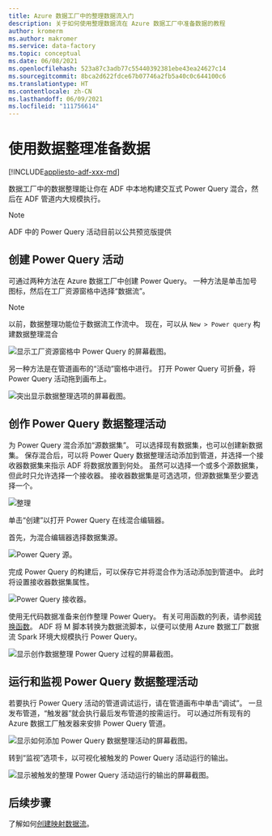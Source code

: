 ```yaml
---
title: Azure 数据工厂中的整理数据流入门
description: 关于如何使用整理数据流在 Azure 数据工厂中准备数据的教程
author: kromerm
ms.author: makromer
ms.service: data-factory
ms.topic: conceptual
ms.date: 06/08/2021
ms.openlocfilehash: 523a87c3adb77c55440392381ebe43ea24627c14
ms.sourcegitcommit: 8bca2d622fdce67b07746a2fb5a40c0c644100c6
ms.translationtype: HT
ms.contentlocale: zh-CN
ms.lasthandoff: 06/09/2021
ms.locfileid: "111756614"
---
```

# <a name="prepare-data-with-data-wrangling"></a>使用数据整理准备数据

[!INCLUDE[appliesto-adf-xxx-md](includes/appliesto-adf-xxx-md.md)]

数据工厂中的数据整理能让你在 ADF 中本地构建交互式 Power Query 混合，然后在 ADF 管道内大规模执行。

> [!NOTE]
> ADF 中的 Power Query 活动目前以公共预览版提供

## <a name="create-a-power-query-activity"></a>创建 Power Query 活动

可通过两种方法在 Azure 数据工厂中创建 Power Query。 一种方法是单击加号图标，然后在工厂资源窗格中选择“数据流”。

> [!NOTE]
> 以前，数据整理功能位于数据流工作流中。 现在，可以从 ```New > Power query``` 构建数据整理混合

![显示工厂资源窗格中 Power Query 的屏幕截图。](media/data-flow/power-query-wrangling.png)

另一种方法是在管道画布的“活动”窗格中进行。 打开 Power Query 可折叠，将 Power Query 活动拖到画布上。

![突出显示数据整理选项的屏幕截图。](media/data-flow/power-query-activity.png)

## <a name="author-a-power-query-data-wrangling-activity"></a>创作 Power Query 数据整理活动

为 Power Query 混合添加“源数据集”。 可以选择现有数据集，也可以创建新数据集。 保存混合后，可以将 Power Query 数据整理活动添加到管道，并选择一个接收器数据集来指示 ADF 将数据放置到何处。 虽然可以选择一个或多个源数据集，但此时只允许选择一个接收器。 接收器数据集是可选选项，但源数据集至少要选择一个。

![整理](media/wrangling-data-flow/tutorial4.png)

单击“创建”以打开 Power Query 在线混合编辑器。

首先，为混合编辑器选择数据集源。

![Power Query 源。](media/wrangling-data-flow/pq-new-source.png)

完成 Power Query 的构建后，可以保存它并将混合作为活动添加到管道中。 此时将设置接收器数据集属性。

![Power Query 接收器。](media/wrangling-data-flow/pq-new-sink.png)

使用无代码数据准备来创作整理 Power Query。 有关可用函数的列表，请参阅[转换函数](wrangling-functions.md)。 ADF 将 M 脚本转换为数据流脚本，以便可以使用 Azure 数据工厂数据流 Spark 环境大规模执行 Power Query。

![显示创作数据整理 Power Query 过程的屏幕截图。](media/wrangling-data-flow/tutorial6.png)

## <a name="running-and-monitoring-a-power-query-data-wrangling-activity"></a>运行和监视 Power Query 数据整理活动

若要执行 Power Query 活动的管道调试运行，请在管道画布中单击“调试”。 一旦发布管道，“触发器”就会执行最后发布管道的按需运行。 可以通过所有现有的 Azure 数据工厂触发器来安排 Power Query 管道。

![显示如何添加 Power Query 数据整理活动的屏幕截图。](media/data-flow/pq-activity-001.png)

转到“监视”选项卡，以可视化被触发的 Power Query 活动运行的输出。

![显示被触发的整理 Power Query 活动运行的输出的屏幕截图。](media/wrangling-data-flow/tutorial2.png)

## <a name="next-steps"></a>后续步骤

了解如何[创建映射数据流](tutorial-data-flow.md)。
